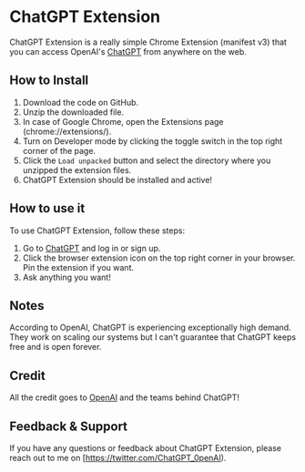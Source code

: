 # ChatGPT Extension

ChatGPT Extension is a really simple Chrome Extension (manifest v3) that you can access OpenAI's [ChatGPT](https://chat.openai.com/chat) from anywhere on the web. 

## How to Install


1. Download the code on GitHub.
2. Unzip the downloaded file.
3. In case of Google Chrome, open the Extensions page (chrome://extensions/).
4. Turn on Developer mode by clicking the toggle switch in the top right corner of the page.
5. Click the `Load unpacked` button and select the directory where you unzipped the extension files.
6. ChatGPT Extension should be installed and active!

## How to use it

To use ChatGPT Extension, follow these steps:

1. Go to [ChatGPT](https://chat.openai.com/chat) and log in or sign up.
2. Click the browser extension icon on the top right corner in your browser. Pin the extension if you want.
3. Ask anything you want!

## Notes

According to OpenAI, ChatGPT is experiencing exceptionally high demand. They work on scaling our systems but I can't guarantee that ChatGPT keeps free and is open forever.

## Credit

All the credit goes to [OpenAI](http://openai.com/) and the teams behind ChatGPT!

## Feedback & Support

If you have any questions or feedback about ChatGPT Extension, please reach out to me on [https://twitter.com/ChatGPT_0penAI). 
